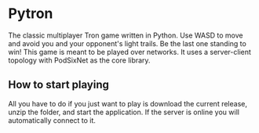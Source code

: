 # Pytron
The classic multiplayer Tron game written in Python. Use WASD to move and avoid you and your opponent's light trails. Be the last one standing to win!
This game is meant to be played over networks. It uses a server-client topology with PodSixNet as the core library.

## How to start playing
All you have to do if you just want to play is download the current release, unzip the folder, and start the application.
If the server is online you will automatically connect to it.
